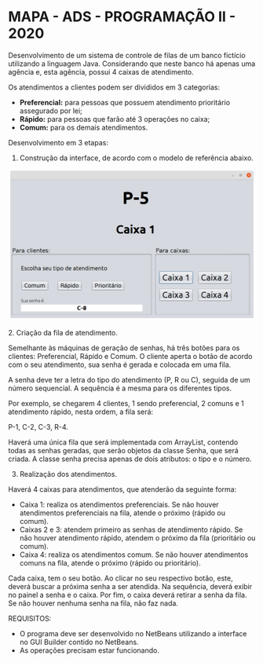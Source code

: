# MAPA - ADS - PROGRAMAÇÃO II - 2020

Desenvolvimento de um sistema de controle de filas de um banco fictício utilizando a linguagem Java. Considerando que neste banco há apenas uma agência e, esta agência, possui 4 caixas de atendimento.
 
Os atendimentos a clientes podem ser divididos em 3 categorias:

- **Preferencial:** para pessoas que possuem atendimento prioritário assegurado por lei;
- **Rápido:** para pessoas que farão até 3 operações no caixa;
- **Comum:** para os demais atendimentos.

Desenvolvimento em 3 etapas:

1. Construção da interface, de acordo com o modelo de referência abaixo.

![React Employee](/docs/screenshot.png)

​2. Criação da fila de atendimento.

Semelhante às máquinas de geração de senhas, há três botões para os clientes: Preferencial, Rápido e Comum. O cliente aperta o botão de acordo com o seu atendimento, sua senha é gerada e colocada em uma fila.

A senha deve ter a letra do tipo do atendimento (P, R ou C), seguida de um número sequencial. A sequência é a mesma para os diferentes tipos.

Por exemplo, se chegarem 4 clientes, 1 sendo preferencial, 2 comuns e 1 atendimento rápido, nesta ordem, a fila será:

P-1, C-2, C-3, R-4.

Haverá uma única fila que será implementada com ArrayList, contendo todas as senhas geradas, que serão objetos da classe Senha, que será criada.
A classe senha precisa apenas de dois atributos: o tipo e o número.

3. Realização dos atendimentos.

Haverá 4 caixas para atendimentos, que atenderão da seguinte forma:

- Caixa 1: realiza os atendimentos preferenciais. Se não houver atendimentos preferenciais na fila, atende o próximo (rápido ou comum).
- Caixas 2 e 3: atendem primeiro as senhas de atendimento rápido. Se não houver atendimento rápido, atendem o próximo da fila (prioritário ou comum).
- Caixa 4: realiza os atendimentos comum. Se não houver atendimentos comuns na fila, atende o próximo (rápido ou prioritário).

Cada caixa, tem o seu botão. Ao clicar no seu respectivo botão, este, deverá buscar a próxima senha a ser atendida. Na sequência, deverá exibir no painel a senha e o caixa. Por fim, o caixa deverá retirar a senha da fila. Se não houver nenhuma senha na fila, não faz nada.

REQUISITOS:
- O programa deve ser desenvolvido no NetBeans utilizando a interface no GUI Builder contido no NetBeans.
- As operações precisam estar funcionando.
